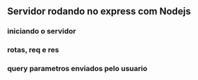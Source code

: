 ## Servidor rodando no express com Nodejs
### iniciando o servidor
### rotas, req e res
### query parametros enviados pelo usuario